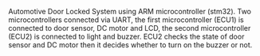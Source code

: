 Automotive Door Locked System using ARM microcontroller (stm32).
Two microcontrollers connected via UART, the first microcontroller (ECU1) is connected to door
sensor, DC motor and LCD, the second microcontroller (ECU2) is connected to light and buzzer.
ECU2 checks the state of door sensor and DC motor then it decides whether to turn on the buzzer
or not.
